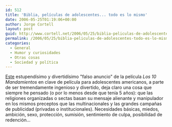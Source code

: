 ```yaml
---
id: 512
title: 'Biblia, pelí­culas de adolescentes... todo es lo mismo'
date: 2006-05-25T01:19:06+00:00
author: Jorge Cortell
layout: post
guid: http://www.cortell.net/2006/05/25/biblia-peliculas-de-adolescentes-todo-es-lo-mismo/
permalink: /2006/05/25/biblia-peliculas-de-adolescentes-todo-es-lo-mismo/
categories:
  - General
  - Humor y curiosidades
  - Otras cosas
  - Sociedad y polí­tica
---
```

<a title="funny 10 Commandments video" target="_blank" href="http://www.youtube.com/watch?v=u1kqqMXWEFs">Este</a> estupendí­simo y divertidí­simo "falso anuncio" de la pelí­cula _Los 10 Mandamientos_ en clave de pelí­cula para adolescentes americanos, a parte de ser tremendamente ingenioso y divertido, deja claro una cosa que siempre he pensado (o por lo menos desde que tení­a 5 años): que las religiones organizadas o sectas basan su mensaje alienante y manipulador en los mismos preceptos que las multinacionales y las grandes campañas de publicidad (privadas o institucionales). Necesidades básicas, miedos, ambición, sexo, protección, sumisión, sentimiento de culpa, posibilidad de redención...